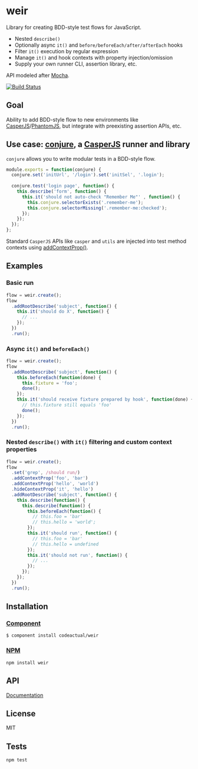 # weir

Library for creating BDD-style test flows for JavaScript.

* Nested `describe()`
* Optionally async `it()` and `before/beforeEach/after/afterEach` hooks
* Filter `it()` execution by regular expression
* Manage `it()` and hook contexts with property injection/omission
* Supply your own runner CLI, assertion library, etc.

API modeled after [Mocha](http://visionmedia.github.io/mocha/).

[![Build Status](https://travis-ci.org/codeactual/weir.png)](https://travis-ci.org/codeactual/weir)

## Goal 

Ability to add BDD-style flow to new environments like [CasperJS](https://github.com/n1k0/casperjs/)/[PhantomJS](https://github.com/ariya/phantomjs), but integrate with preexisting assertion APIs, etc.

## Use case: [conjure](https://github.com/codeactual/conjure), a [CasperJS](https://github.com/n1k0/casperjs/) runner and library

`conjure` allows you to write modular tests in a BDD-style flow.

```js
module.exports = function(conjure) {
  conjure.set('initUrl', '/login').set('initSel', '.login');
  
  conjure.test('login page', function() {
    this.describe('form', function() {
      this.it('should not auto-check "Remember Me"' , function() {
        this.conjure.selectorExists('.remember-me');
        this.conjure.selectorMissing('.remember-me:checked');
      });
    });
  });
};
```

Standard `CasperJS` APIs like `casper` and `utils` are injected into test method contexts using [addContextProp()](docs/Weir.md).

## Examples

### Basic run

```js
flow = weir.create();
flow
  .addRootDescribe('subject', function() {
    this.it('should do X', function() {
      // ...
    });
  })
  .run();
```

### Async `it()` and `beforeEach()`

```js
flow = weir.create();
flow
  .addRootDescribe('subject', function() {
    this.beforeEach(function(done) {
      this.fixture = 'foo';
      done();
    });
    this.it('should receive fixture prepared by hook', function(done) {
      // this.fixture still equals 'foo'
      done();
    });
  })
  .run();
```

### Nested `describe()` with `it()` filtering and custom context properties

```js
flow = weir.create();
flow
  .set('grep', /should run/)
  .addContextProp('foo', 'bar')
  .addContextProp('hello', 'world')
  .hideContextProp('it', 'hello')
  .addRootDescribe('subject', function() {
    this.describe(function() {
      this.describe(function() {
        this.beforeEach(function() {
          // this.foo = 'bar'
          // this.hello = 'world';
        });
        this.it('should run', function() {
          // this.foo = 'bar'
          // this.hello = undefined
        });
        this.it('should not run', function() {
          // ...
        });
      });
    });
  })
  .run();
```

## Installation

### [Component](https://github.com/component/component)

    $ component install codeactual/weir

### [NPM](https://npmjs.org/package/weir)

    npm install weir

## API

[Documentation](docs/Weir.md)

## License

  MIT

## Tests

    npm test
